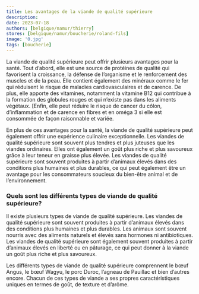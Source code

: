 ```yaml
---
title: Les avantages de la viande de qualité supérieure
description: 
date: 2023-07-18
authors: [belgique/namur/thierry]
stores: [belgique/namur/boucherie/roland-fils]
image: '0.jpg'
tags: [boucherie]
---
```

La viande de qualité supérieure peut offrir plusieurs avantages pour la santé. Tout d’abord, elle est une source de protéines de qualité qui favorisent la croissance, la défense de l’organisme et le renforcement des muscles et de la peau. Elle contient également des minéraux comme le fer qui réduisent le risque de maladies cardiovasculaires et de carence. De plus, elle apporte des vitamines, notamment la vitamine B12 qui contribue à la formation des globules rouges et qui n’existe pas dans les aliments végétaux. [Enfin, elle peut réduire le risque de cancer du côlon, d’inflammation et de carence en fibres et en oméga 3 si elle est consommée de façon raisonnable et variée.

En plus de ces avantages pour la santé, la viande de qualité supérieure peut également offrir une expérience culinaire exceptionnelle. Les viandes de qualité supérieure sont souvent plus tendres et plus juteuses que les viandes ordinaires. Elles ont également un goût plus riche et plus savoureux grâce à leur teneur en graisse plus élevée. Les viandes de qualité supérieure sont souvent produites à partir d’animaux élevés dans des conditions plus humaines et plus durables, ce qui peut également être un avantage pour les consommateurs soucieux du bien-être animal et de l’environnement.

### Quels sont les différents types de viande de qualité supérieure?

Il existe plusieurs types de viande de qualité supérieure. Les viandes de qualité supérieure sont souvent produites à partir d’animaux élevés dans des conditions plus humaines et plus durables. Les animaux sont souvent nourris avec des aliments naturels et élevés sans hormones ni antibiotiques. Les viandes de qualité supérieure sont également souvent produites à partir d’animaux élevés en liberté ou en pâturage, ce qui peut donner à la viande un goût plus riche et plus savoureux.

Les différents types de viande de qualité supérieure comprennent le bœuf Angus, le bœuf Wagyu, le porc Duroc, l’agneau de Pauillac et bien d’autres encore. Chacun de ces types de viande a ses propres caractéristiques uniques en termes de goût, de texture et d’arôme.